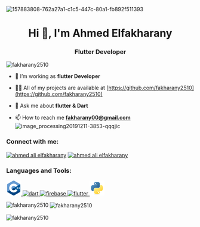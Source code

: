 ![157883808-762a27a1-c1c5-447c-80a1-fb892f511393](https://user-images.githubusercontent.com/60702774/176666041-550a990f-4384-46ac-b0ea-233f683ecafe.png)
<h1 align="center">Hi 👋, I'm Ahmed Elfakharany</h1>
<h3 align="center">Flutter Developer</h3>

<p align="left"> <img src="https://komarev.com/ghpvc/?username=fakharany2510&label=Profile%20views&color=0e75b6&style=flat" alt="fakharany2510" /> </p>

- 🌱 I’m working as **flutter Developer**

- 👨‍💻 All of my projects are available at [https://github.com/fakharany2510](https://github.com/fakharany2510)

- 💬 Ask me about **flutter & Dart**

- 📫 How to reach me **fakharany00@gmail.com**
![image_processing20191211-3853-qqqjic](https://user-images.githubusercontent.com/60702774/176665057-b3b77e31-7eb9-4d4f-9e38-9400c9f67b4f.gif)

<h3 align="left">Connect with me:</h3>
<p align="left">
<a href="https://linkedin.com/in/ahmed ali elfakharany" target="blank"><img align="center" src="https://raw.githubusercontent.com/rahuldkjain/github-profile-readme-generator/master/src/images/icons/Social/linked-in-alt.svg" alt="ahmed ali elfakharany" height="30" width="40" /></a>
<a href="https://fb.com/ahmed ali elfakharany" target="blank"><img align="center" src="https://raw.githubusercontent.com/rahuldkjain/github-profile-readme-generator/master/src/images/icons/Social/facebook.svg" alt="ahmed ali elfakharany" height="30" width="40" /></a>
</p>

<h3 align="left">Languages and Tools:</h3>
<p align="left"> <a href="https://www.w3schools.com/cpp/" target="_blank" rel="noreferrer"> <img src="https://raw.githubusercontent.com/devicons/devicon/master/icons/cplusplus/cplusplus-original.svg" alt="cplusplus" width="40" height="40"/> </a> <a href="https://dart.dev" target="_blank" rel="noreferrer"> <img src="https://www.vectorlogo.zone/logos/dartlang/dartlang-icon.svg" alt="dart" width="40" height="40"/> </a> <a href="https://firebase.google.com/" target="_blank" rel="noreferrer"> <img src="https://www.vectorlogo.zone/logos/firebase/firebase-icon.svg" alt="firebase" width="40" height="40"/> </a> <a href="https://flutter.dev" target="_blank" rel="noreferrer"> <img src="https://www.vectorlogo.zone/logos/flutterio/flutterio-icon.svg" alt="flutter" width="40" height="40"/> </a> <a href="https://www.python.org" target="_blank" rel="noreferrer"> <img src="https://raw.githubusercontent.com/devicons/devicon/master/icons/python/python-original.svg" alt="python" width="40" height="40"/> </a> </p>

<p><img align="left" src="https://github-readme-stats.vercel.app/api/top-langs?username=fakharany2510&show_icons=true&locale=en&layout=compact" alt="fakharany2510" /></p>

<p>&nbsp;<img align="center" src="https://github-readme-stats.vercel.app/api?username=fakharany2510&show_icons=true&locale=en" alt="fakharany2510" /></p>

<p><img align="center" src="https://github-readme-streak-stats.herokuapp.com/?user=fakharany2510&" alt="fakharany2510" /></p>
